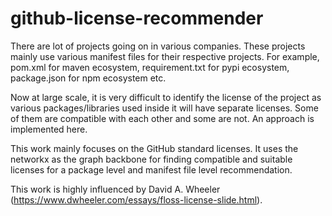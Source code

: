 # github-license-recommender

There are lot of projects going on in various companies. These projects mainly use various manifest files for their respective projects. For example, pom.xml for maven ecosystem, requirement.txt for pypi ecosystem, package.json for npm ecosystem etc. 

Now at large scale, it is very difficult to identify the license of the project as various packages/libraries used inside it will have separate licenses. Some of them are compatible with each other and some are not. An approach is implemented here. 

This work mainly focuses on the GitHub standard licenses. It uses the networkx as the graph backbone for finding compatible and suitable licenses for a package level and manifest file level recommendation.

This work is highly influenced by David A. Wheeler (https://www.dwheeler.com/essays/floss-license-slide.html).


